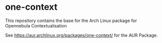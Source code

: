 # one-context
This repository contains the base for the Arch Linux package for Opennebula Contextualisation

See https://aur.archlinux.org/packages/one-context/ for the AUR Package.
